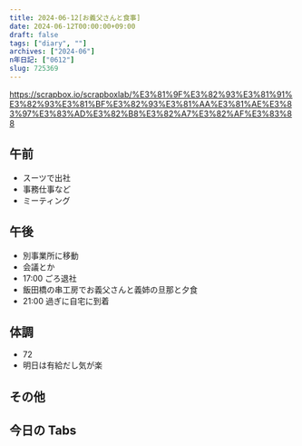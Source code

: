 ```yaml
---
title: 2024-06-12[お義父さんと食事]
date: 2024-06-12T00:00:00+09:00
draft: false
tags: ["diary", ""]
archives: ["2024-06"]
n年日記: ["0612"]
slug: 725369
---
```


https://scrapbox.io/scrapboxlab/%E3%81%9F%E3%82%93%E3%81%91%E3%82%93%E3%81%BF%E3%82%93%E3%81%AA%E3%81%AE%E3%83%97%E3%83%AD%E3%82%B8%E3%82%A7%E3%82%AF%E3%83%88

## 午前

- スーツで出社
- 事務仕事など
- ミーティング

## 午後

- 別事業所に移動
- 会議とか
- 17:00 ごろ退社
- 飯田橋の串工房でお義父さんと義姉の旦那と夕食
- 21:00 過ぎに自宅に到着

## 体調

- 72
- 明日は有給だし気が楽

## その他

## 今日の Tabs
